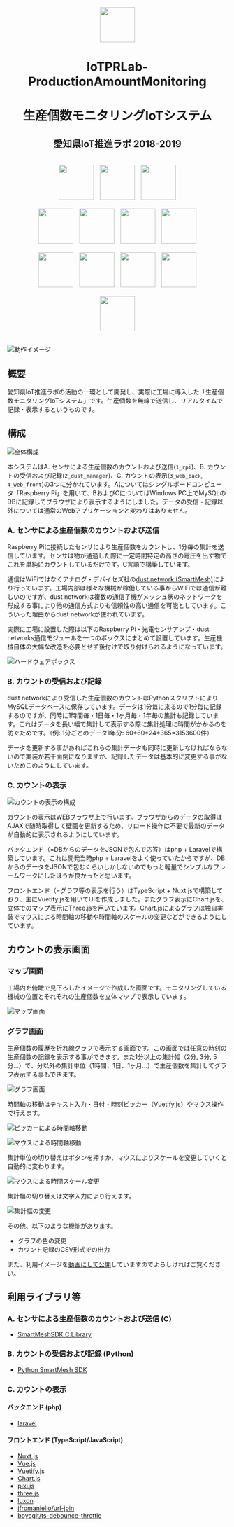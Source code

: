 <div align="center" style="vertical-align: center;">
  <img src="https://raw.githubusercontent.com/ritsu2891/IoTPRLab-ProductionAmountMonitoring/master/md-img/icon.png" height="80px" />
  <h1>IoTPRLab-ProductionAmountMonitoring</h1>
  <h1>生産個数モニタリングIoTシステム</h1>
  <h2>愛知県IoT推進ラボ 2018-2019</h2><br>
  <div>
    <img src="https://raw.githubusercontent.com/ritsu2891/IoTPRLab-ProductionAmountMonitoring/master/md-img/raspberry-pi.svg" height="80px" style="margin-right: 10px"/>
    <img src="https://raw.githubusercontent.com/ritsu2891/IoTPRLab-ProductionAmountMonitoring/master/md-img/c-lang.svg" height="80px" style="margin-right: 10px"/>
    <img src="https://raw.githubusercontent.com/ritsu2891/IoTPRLab-ProductionAmountMonitoring/master/md-img/dustnet.jpg" height="80px"/>
  </div><br>
  <div>
    <img src="https://raw.githubusercontent.com/ritsu2891/IoTPRLab-ProductionAmountMonitoring/master/md-img/mysql.svg" height="80px" style="margin-right: 10px"/>
    <img src="https://raw.githubusercontent.com/ritsu2891/IoTPRLab-ProductionAmountMonitoring/master/md-img/Python.svg" height="80px" style="margin-right: 10px"/>
    <img src="https://raw.githubusercontent.com/ritsu2891/IoTPRLab-ProductionAmountMonitoring/master/md-img/php.svg" height="80px" style="margin-right: 10px"/>
    <img src="https://raw.githubusercontent.com/ritsu2891/IoTPRLab-ProductionAmountMonitoring/master/md-img/laravel.svg" height="80px"/>
  </div><br>
  <div>
    <img src="https://raw.githubusercontent.com/ritsu2891/IoTPRLab-ProductionAmountMonitoring/master/md-img/typescript.svg" height="80px" style="margin-right: 10px"/>
    <img src="https://raw.githubusercontent.com/ritsu2891/IoTPRLab-ProductionAmountMonitoring/master/md-img/vue.svg" height="80px" style="margin-right: 10px"/>
    <img src="https://raw.githubusercontent.com/ritsu2891/IoTPRLab-ProductionAmountMonitoring/master/md-img/vuetify.svg" height="80px" style="margin-right: 10px"/>
    <img src="https://raw.githubusercontent.com/ritsu2891/IoTPRLab-ProductionAmountMonitoring/master/md-img/chartjs.svg" height="80px"/>
  </div><br>
  <div>
    <img src="https://raw.githubusercontent.com/ritsu2891/IoTPRLab-ProductionAmountMonitoring/master/md-img/docker.svg" height="80px"/>
  </div>
</div><br>

![動作イメージ](https://raw.githubusercontent.com/ritsu2891/IoTPRLab-ProductionAmountMonitoring/master/md-img/web_1_map.png)

## 概要

愛知県IoT推進ラボの活動の一環として開発し、実際に工場に導入した「生産個数モニタリングIoTシステム」です。生産個数を無線で送信し、リアルタイムで記録・表示するというものです。

## 構成

![全体構成](https://raw.githubusercontent.com/ritsu2891/IoTPRLab-ProductionAmountMonitoring/master/md-img/arch-whole-b.jpg)

本システムはA. センサによる生産個数のカウントおよび送信(`1_rpi`)、B. カウントの受信および記録(`2_dust_manager`)、C. カウントの表示(`3_web_back`, `4_web_front`)の3つに分かれています。Aについてはシングルボードコンピュータ「Raspberry Pi」を用いて、BおよびCについてはWindows PC上でMySQLのDBに記録してブラウザにより表示するようにしました。データの受信・記録以外については通常のWebアプリケーションと変わりはありません。

### A. センサによる生産個数のカウントおよび送信

Raspberry Piに接続したセンサにより生産個数をカウントし、1分毎の集計を送信しています。センサは物が通過した際に一定時間特定の高さの電圧を出す物でこれを単純にカウントしているだけです。C言語で構築しています。

通信はWiFiではなくアナログ・デバイセズ社の[dust network (SmartMesh)](https://www.analog.com/jp/applications/technology/smartmesh-pavilion-home.html)により行っています。工場内部は様々な機械が稼働している事からWiFiでは通信が難しいのですが、dust networkは複数の通信子機がメッシュ状のネットワークを形成する事により他の通信方式よりも信頼性の高い通信を可能としています。こういった理由からdust networkが使われています。

実際に工場に設置した際は以下のRaspberry Pi・光電センサアンプ・dust networks通信モジュールを一つのボックスにまとめて設置しています。生産機械自体の大幅な改造を必要とせず後付けで取り付けられるようになっています。

![ハードウェアボックス](https://raw.githubusercontent.com/ritsu2891/IoTPRLab-ProductionAmountMonitoring/master/md-img/hardware-box.jpeg)


### B. カウントの受信および記録

dust networkにより受信した生産個数のカウントはPythonスクリプトによりMySQLデータベースに保存しています。データは1分毎に来るので1分毎に記録するのですが、同時に1時間毎・1日毎・1ヶ月毎・1年毎の集計も記録しています。これはデータを長い幅で集計して表示する際に集計処理に時間がかかるのを防ぐためです。（例: 1分ごとのデータ1年分: 60\*60\*24\*365=3153600件）

データを更新する事があればこれらの集計データも同時に更新しなければならないので実装が若干面倒になりますが、記録したデータは基本的に変更する事がないためこのようにしています。


### C. カウントの表示

![カウントの表示の構成](https://raw.githubusercontent.com/ritsu2891/IoTPRLab-ProductionAmountMonitoring/master/md-img/arch-display.jpg)

カウントの表示はWEBブラウザ上で行います。ブラウザからのデータの取得はAJAXで随時取得して壁画を更新するため、リロード操作は不要で最新のデータが自動的に表示されるようにしています。

バックエンド（=DBからのデータをJSONで包んで応答）はphp + Laravelで構築しています。これは開発当時php + Laravelをよく使っていたからですが、DBからのデータをJSONで包むくらいしかしないのでもっと軽量でシンプルなフレームワークにしたほうが良かったと思います。

フロントエンド（=グラフ等の表示を行う）はTypeScript + Nuxt.jsで構築しており、主にVuetify.jsを用いてUIを作成しました。またグラフ表示にChart.jsを、立体でのマップ表示にThree.jsを用いています。Chart.jsによるグラフは独自実装でマウスによる時間軸の移動や時間軸のスケールの変更などができるようにしています。

## カウントの表示画面

### マップ画面

工場内を俯瞰で見下ろしたイメージで作成した画面です。モニタリングしている機械の位置とそれぞれの生産個数を立体マップで表示しています。

![マップ画面](https://raw.githubusercontent.com/ritsu2891/IoTPRLab-ProductionAmountMonitoring/master/md-img/web_1_map.png)

### グラフ画面

生産個数の履歴を折れ線グラフで表示する画面です。この画面では任意の時刻の生産個数の記録を表示する事ができます。また1分以上の集計幅（2分, 3分, 5分…）で、分以外の集計単位（1時間、1日、1ヶ月…）で生産個数を集計してグラフ表示する事もできます。

![グラフ画面](https://raw.githubusercontent.com/ritsu2891/IoTPRLab-ProductionAmountMonitoring/master/md-img/web_2_graph.png)

時間軸の移動はテキスト入力・日付・時刻ピッカー（Vuetify.js）やマウス操作で行えます。

![ピッカーによる時間軸移動](https://raw.githubusercontent.com/ritsu2891/IoTPRLab-ProductionAmountMonitoring/master/md-img/web_3_movetime.png)

![マウスによる時間軸移動](https://raw.githubusercontent.com/ritsu2891/IoTPRLab-ProductionAmountMonitoring/master/md-img/web_4_movetime_mouse.gif)

集計単位の切り替えはボタンを押すか、マウスによりスケールを変更していくと自動的に変わります。

![マウスによる時間スケール変更](https://raw.githubusercontent.com/ritsu2891/IoTPRLab-ProductionAmountMonitoring/master/md-img/web_5_changescale.gif)

集計幅の切り替えは文字入力により行えます。

![集計幅の変更](https://raw.githubusercontent.com/ritsu2891/IoTPRLab-ProductionAmountMonitoring/master/md-img/web_6_chunksize.gif)

その他、以下のような機能があります。

- グラフの色の変更
- カウント記録のCSV形式での出力

また、利用イメージを[動画にして公開](https://www.youtube.com/watch?v=WLeKaG5sIhw)していますのでよろしければご覧ください。

## 利用ライブラリ等

### A. センサによる生産個数のカウントおよび送信 (C)

- [SmartMeshSDK C Library](https://github.com/dustcloud/sm_clib)

### B. カウントの受信および記録 (Python)

- [Python SmartMesh SDK](https://github.com/dustcloud/smartmeshsdk)

### C. カウントの表示

#### バックエンド (php)

- [laravel](https://github.com/laravel/laravel)

#### フロントエンド (TypeScript/JavaScript)

- [Nuxt.js](https://github.com/nuxt/nuxt.js)
- [Vue.js](https://github.com/vuejs/vue)
- [Vuetify.js](https://github.com/vuetifyjs/vuetify)
- [Chart.js](https://github.com/chartjs/Chart.js)
- [pixi.js](https://github.com/pixijs/pixi.js)
- [three.js](https://github.com/mrdoob/three.js)
- [luxon](https://github.com/moment/luxon)
- [jfromaniello/url-join](https://github.com/jfromaniello/url-join#readme)
- [boycgit/ts-debounce-throttle](https://github.com/boycgit/ts-debounce-throttle)
